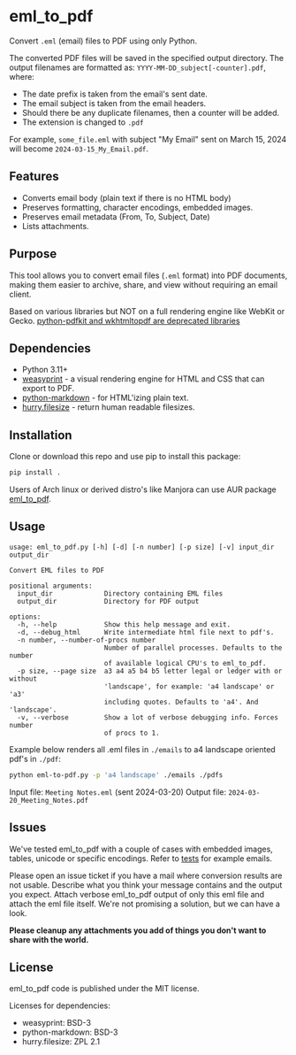 # eml_to_pdf

Convert `.eml` (email) files to PDF using only Python.

The converted PDF files will be saved in the specified output directory.
The output filenames are formatted as:
`YYYY-MM-DD_subject[-counter].pdf`, where:

- The date prefix is taken from the email's sent date.
- The email subject is taken from the email headers.
- Should there be any duplicate filenames, then a counter will be added.
- The extension is changed to `.pdf`

For example, `some_file.eml` with subject "My Email" sent on March 15, 2024
will become `2024-03-15_My_Email.pdf`.

## Features

- Converts email body (plain text if there is no HTML body)
- Preserves formatting, character encodings, embedded images.
- Preserves email metadata (From, To, Subject, Date)
- Lists attachments.

## Purpose

This tool allows you to convert email files (`.eml` format) into PDF documents,
making them easier to archive, share, and view without requiring an email
client.

Based on various libraries but NOT on a full rendering engine like WebKit
or Gecko. [python-pdfkit and wkhtmltopdf are deprecated libraries](
    https://github.com/JazzCore/python-pdfkit?tab=readme-ov-file#deprecation-warning)

## Dependencies

- Python 3.11+
- [weasyprint](https://weasyprint.org/) - a visual rendering engine for HTML
and CSS that can export to PDF.
- [python-markdown](https://github.com/Python-Markdown/markdown) - for
  HTML'izing plain text.
- [hurry.filesize](https://pypi.org/project/hurry.filesize/) - return human
  readable filesizes.

## Installation

Clone or download this repo and use pip to install this package:

```bash
pip install .
```

Users of Arch linux or derived distro's like Manjora can use AUR package
[eml_to_pdf](https://aur.archlinux.org/packages/eml_to_pdf-git).

## Usage

```text
usage: eml_to_pdf.py [-h] [-d] [-n number] [-p size] [-v] input_dir output_dir

Convert EML files to PDF

positional arguments:
  input_dir             Directory containing EML files
  output_dir            Directory for PDF output

options:
  -h, --help            Show this help message and exit.
  -d, --debug_html      Write intermediate html file next to pdf's.
  -n number, --number-of-procs number
                        Number of parallel processes. Defaults to the number
                        of available logical CPU's to eml_to_pdf.
  -p size, --page size  a3 a4 a5 b4 b5 letter legal or ledger with or without
                        'landscape', for example: 'a4 landscape' or 'a3'
                        including quotes. Defaults to 'a4'. And 'landscape'.
  -v, --verbose         Show a lot of verbose debugging info. Forces number
                        of procs to 1.
```

Example below renders all .eml files in `./emails` to a4 landscape oriented pdf's
in `./pdf`:

```bash
python eml-to-pdf.py -p 'a4 landscape' ./emails ./pdfs
```

Input file: `Meeting Notes.eml` (sent 2024-03-20)
Output file: `2024-03-20_Meeting_Notes.pdf`

## Issues

We've tested eml_to_pdf with a couple of cases with embedded images, tables,
unicode or specific encodings. Refer to
[tests](/klokie/eml-to-pdf/tree/main/tests) for example emails.

Please open an issue ticket if you have a mail where conversion results are
not usable. Describe what you think your message contains and the output you
expect. Attach verbose eml_to_pdf output of only this eml file and attach
the eml file itself. We're not promising a solution, but we can
have a look.

**Please cleanup any attachments you add of things you don't want to share with
the world.**

## License

eml_to_pdf code is published under the MIT license.

Licenses for dependencies:

- weasyprint: BSD-3
- python-markdown: BSD-3
- hurry.filesize: ZPL 2.1
